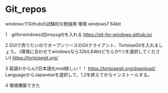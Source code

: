 # Git_repos
windowsでGithubの試験的な勉強用
環境 windows7 64bit

1　gitforwindows(旧msysgit)を入れる
https://git-for-windows.github.io/

2 GUIで弄りたいのでオープンソースのGitクライアント、TortoiseGitを入れましょう。
(環境に合わせてwindowsなら32bit,64bitどちらか1つを選択してください)
https://tortoisegit.org/

3 英語わからん!!日本語化mod欲しい！！
https://tortoisegit.org/download/
LanguageからJapaneseを選択して、1,2を終えてからインストールする。

4 環境構築できた



